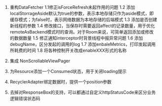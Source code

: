 1. 重构DataFetcher
1.1修正isForceRefresh未起作用的问题
1.2 添加localStorrageAside默认为true的参数，表示本地存储只作为aside模式，即缓存模式；为false时，表示网络数据为本地存储的后端模式
1.3 添加是否创建新线程的参数
1.4 修改接口，当保存时需要返回affect的记录数量，用于优化remoteAsBackend模式时的查询。对于Room来说，可简单返回添加或修改的数据数量
1.5 修正通知interceptor时背景线程中报异常问题
1.6 添加debugName，区分发起的调用的log
1.7 添加enbaleMetrics，打印发起调用所耗费的时间
1.8 将各种控制开关改成enableXXX形式的名称

2. 集成 NonScrollableViewPager

3. 为Resource添加一个Consumed状态，用于关闭loading提示

4. RecyclerAdapter绑定数据时，提供一个position参数

5. 去掉对ResponseBox的支持，可以都通过自定义httpStatusCode来区分业务逻辑错误状态码